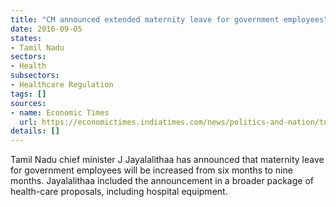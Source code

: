 ```yaml
---
title: "CM announced extended maternity leave for government employees"
date: 2016-09-05
states:
- Tamil Nadu
sectors:
- Health
subsectors:
- Healthcare Regulation
tags: []
sources:
- name: Economic Times
  url: https://economictimes.indiatimes.com/news/politics-and-nation/tn-cm-jayalalithaa-announces-9-month-maternity-leave-for-women-govt-employees/articleshow/53963016.cms
details: []
---
```


Tamil Nadu chief minister J Jayalalithaa has announced that maternity leave for government employees will be increased from six months to nine months. Jayalalithaa included the announcement in a broader package of health-care proposals, including hospital equipment.
